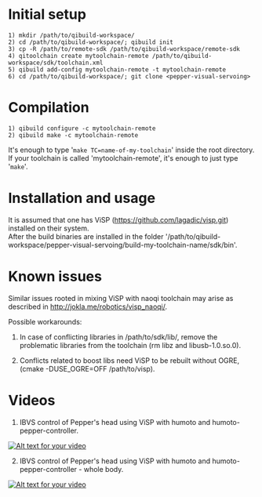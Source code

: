 Initial setup
=============

    1) mkdir /path/to/qibuild-workspace/
    2) cd /path/to/qibuild-workspace/; qibuild init
    3) cp -R /path/to/remote-sdk /path/to/qibuild-workspace/remote-sdk
    4) qitoolchain create mytoolchain-remote /path/to/qibuild-workspace/sdk/toolchain.xml
    5) qibuild add-config mytoolchain-remote -t mytoolchain-remote
    6) cd /path/to/qibuild-workspace/; git clone <pepper-visual-servoing>


Compilation
===========

    1) qibuild configure -c mytoolchain-remote 
    2) qibuild make -c mytoolchain-remote

It's enough to type '`make TC=name-of-my-toolchain`' inside the root directory.
If your toolchain is called 'mytoolchain-remote', it's enough to just type '`make`'.

Installation and usage
======================

It is assumed that one has ViSP (https://github.com/lagadic/visp.git) installed on their system.  
After the build binaries are installed in the folder '/path/to/qibuild-workspace/pepper-visual-servoing/build-my-toolchain-name/sdk/bin'.

Known issues
============

Similar issues rooted in mixing ViSP with naoqi toolchain may arise as described in http://jokla.me/robotics/visp_naoqi/.

Possible workarounds:

1) In case of conflicting libraries in /path/to/sdk/lib/, remove the problematic libraries from
the toolchain (rm libz and libusb-1.0.so.0).

2) Conflicts related to boost libs need ViSP to be rebuilt without OGRE, (cmake -DUSE_OGRE=OFF /path/to/visp).

Videos
======

1) IBVS control of Pepper's head using ViSP with humoto and humoto-pepper-controller.

[![Alt text for your video](https://img.youtube.com/vi/p91vm6vH2Xk/0.jpg)](https://www.youtube.com/watch?v=p91vm6vH2Xk)

2) IBVS control of Pepper's head using ViSP with humoto and humoto-pepper-controller - whole body.

[![Alt text for your video](https://img.youtube.com/vi/1zvIjCDqSuI/0.jpg)](https://www.youtube.com/watch?v=1zvIjCDqSuI)

